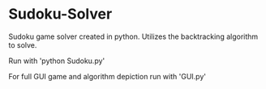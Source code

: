 # Sudoku-Solver
Sudoku game solver created in python. Utilizes the backtracking algorithm to solve.

Run with 'python Sudoku.py'

For full GUI game and algorithm depiction run with 'GUI.py'
